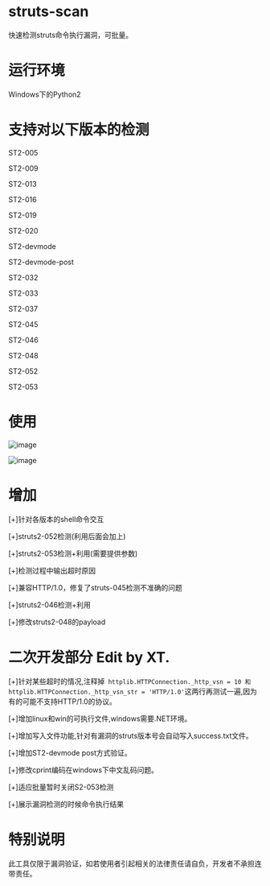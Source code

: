 # struts-scan
快速检测struts命令执行漏洞，可批量。

# 运行环境
Windows下的Python2

# 支持对以下版本的检测

ST2-005

ST2-009

ST2-013

ST2-016

ST2-019

ST2-020

ST2-devmode

ST2-devmode-post

ST2-032

ST2-033

ST2-037

ST2-045

ST2-046

ST2-048

ST2-052

ST2-053

# 使用
![image](./images/poc.png)

![image](./images/exp.png)

# 增加
[+]针对各版本的shell命令交互

[+]struts2-052检测(利用后面会加上)

[+]struts2-053检测+利用(需要提供参数)

[+]检测过程中输出超时原因

[+]兼容HTTP/1.0，修复了struts-045检测不准确的问题

[+]struts2-046检测+利用

[+]修改struts2-048的payload

# 二次开发部分 Edit by XT.
[+]针对某些超时的情况,注释掉``` httplib.HTTPConnection._http_vsn = 10 和httplib.HTTPConnection._http_vsn_str = 'HTTP/1.0'```这两行再测试一遍,因为有的可能不支持HTTP/1.0的协议。

[+]增加linux和win的可执行文件,windows需要.NET环境。

[+]增加写入文件功能,针对有漏洞的struts版本号会自动写入success.txt文件。

[+]增加ST2-devmode post方式验证。

[+]修改cprint编码在windows下中文乱码问题。

[+]适应批量暂时关闭S2-053检测

[+]展示漏洞检测的时候命令执行结果

# 特别说明
此工具仅限于漏洞验证，如若使用者引起相关的法律责任请自负，开发者不承担连带责任。
